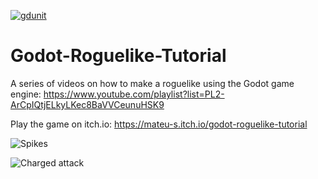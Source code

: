 [![gdunit](https://github.com/WekufuStudios/Godot4RoguelikeProject/actions/workflows/gdunit.yml/badge.svg)](https://github.com/WekufuStudios/Godot4RoguelikeProject/actions/workflows/gdunit.yml)

# Godot-Roguelike-Tutorial
A series of videos on how to make a roguelike using the Godot game engine: https://www.youtube.com/playlist?list=PL2-ArCpIQtjELkyLKec8BaVVCeunuHSK9

Play the game on itch.io: https://mateu-s.itch.io/godot-roguelike-tutorial

![Spikes](Screenshots/spikes.png)

![Charged attack](Screenshots/charged_attack.png)
